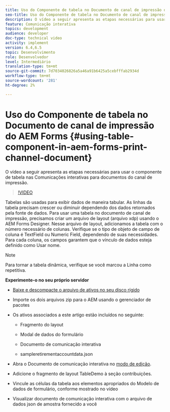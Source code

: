 ```yaml
---
title: Uso do Componente de tabela no Documento de canal de impressão do AEM Forms
seo-title: Uso do Componente de tabela no Documento de canal de impressão do AEM Forms
description: O vídeo a seguir apresenta as etapas necessárias para usar o componente de tabela nas Comunicações interativas para documentos do canal de impressão.
feature: Comunicação interativa
topics: development
audience: developer
doc-type: technical video
activity: implement
version: 6.4,6.5
topic: Desenvolvimento
role: Desenvolvedor
level: Intermediário
translation-type: tm+mt
source-git-commit: 7d7034026826a5a46a91b6425a5cebfffab2934d
workflow-type: tm+mt
source-wordcount: '281'
ht-degree: 2%

---
```



# Uso do Componente de tabela no Documento de canal de impressão do AEM Forms {#using-table-component-in-aem-forms-print-channel-document}

O vídeo a seguir apresenta as etapas necessárias para usar o componente de tabela nas Comunicações interativas para documentos do canal de impressão.

>[!VIDEO](https://video.tv.adobe.com/v/27769?quality=9&learn=on)

Tabelas são usadas para exibir dados de maneira tabular. As linhas da tabela precisam crescer ou diminuir dependendo dos dados retornados pela fonte de dados. Para usar uma tabela no documento de canal de impressão, precisamos criar um arquivo de layout (arquivo xdp) usando o AEM Forms Designer. Nesse arquivo de layout, adicionamos a tabela com o número necessário de colunas. Verifique se o tipo de objeto de campo de coluna é TextField ou Numeric Field, dependendo de suas necessidades. Para cada coluna, os campos garantem que o vínculo de dados esteja definido como Usar nome.

>[!NOTE]
>
>Para tornar a tabela dinâmica, verifique se você marcou a Linha como repetitiva.

**Experimente-o no seu próprio servidor**

* [Baixe e descompacte o arquivo de ativos no seu disco rígido](assets/usingtablesinprintchannel.zip)

* Importe os dois arquivos zip para o AEM usando o gerenciador de pacotes

* Os ativos associados a este artigo estão incluídos no seguinte:

   * Fragmento do layout

   * Modal de dados do formulário

   * Documento de comunicação interativa
   * sampleretirementaccountdata.json

* Abra o Documento de comunicação interativa no [modo de edição](http://localhost:4502/editor.html/content/forms/af/401kstatement/tablesinprintdocument/channels/print.html).

* Adicione o fragmento de layout TableDemo à seção contribuições.
* Vincule as células da tabela aos elementos apropriados do Modelo de dados de formulário, conforme mostrado no vídeo

* Visualizar documento de comunicação interativa com o arquivo de dados json de amostra fornecido a você

